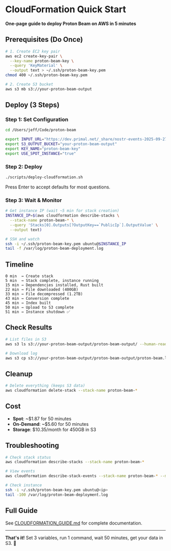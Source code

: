 # CloudFormation Quick Start

**One-page guide to deploy Proton Beam on AWS in 5 minutes**

## Prerequisites (Do Once)

```bash
# 1. Create EC2 key pair
aws ec2 create-key-pair \
  --key-name proton-beam-key \
  --query 'KeyMaterial' \
  --output text > ~/.ssh/proton-beam-key.pem
chmod 400 ~/.ssh/proton-beam-key.pem

# 2. Create S3 bucket
aws s3 mb s3://your-proton-beam-output
```

## Deploy (3 Steps)

### Step 1: Set Configuration

```bash
cd /Users/jeff/Code/proton-beam

export INPUT_URL="https://dev.primal.net/_share/nostr-events-2025-09-27.jsonl.zst"
export S3_OUTPUT_BUCKET="your-proton-beam-output"
export KEY_NAME="proton-beam-key"
export USE_SPOT_INSTANCE="true"
```

### Step 2: Deploy

```bash
./scripts/deploy-cloudformation.sh
```

Press Enter to accept defaults for most questions.

### Step 3: Wait & Monitor

```bash
# Get instance IP (wait ~5 min for stack creation)
INSTANCE_IP=$(aws cloudformation describe-stacks \
  --stack-name proton-beam-* \
  --query 'Stacks[0].Outputs[?OutputKey==`PublicIp`].OutputValue' \
  --output text)

# SSH and watch
ssh -i ~/.ssh/proton-beam-key.pem ubuntu@$INSTANCE_IP
tail -f /var/log/proton-beam-deployment.log
```

## Timeline

```
0 min  → Create stack
5 min  → Stack complete, instance running
15 min → Dependencies installed, Rust built
22 min → File downloaded (400GB)
33 min → File decompressed (1.2TB)
43 min → Conversion complete
45 min → Index built
50 min → Upload to S3 complete
51 min → Instance shutdown ✅
```

## Check Results

```bash
# List files in S3
aws s3 ls s3://your-proton-beam-output/proton-beam-output/ --human-readable

# Download log
aws s3 cp s3://your-proton-beam-output/proton-beam-output/proton-beam.log ./
```

## Cleanup

```bash
# Delete everything (keeps S3 data)
aws cloudformation delete-stack --stack-name proton-beam-*
```

## Cost

- **Spot**: ~$1.87 for 50 minutes
- **On-Demand**: ~$5.60 for 50 minutes
- **Storage**: $10.35/month for 450GB in S3

## Troubleshooting

```bash
# Check stack status
aws cloudformation describe-stacks --stack-name proton-beam-*

# View events
aws cloudformation describe-stack-events --stack-name proton-beam-* --max-items 10

# Check instance
ssh -i ~/.ssh/proton-beam-key.pem ubuntu@<ip>
tail -100 /var/log/proton-beam-deployment.log
```

## Full Guide

See [CLOUDFORMATION_GUIDE.md](CLOUDFORMATION_GUIDE.md) for complete documentation.

---

**That's it!** Set 3 variables, run 1 command, wait 50 minutes, get your data in S3. 🚀

